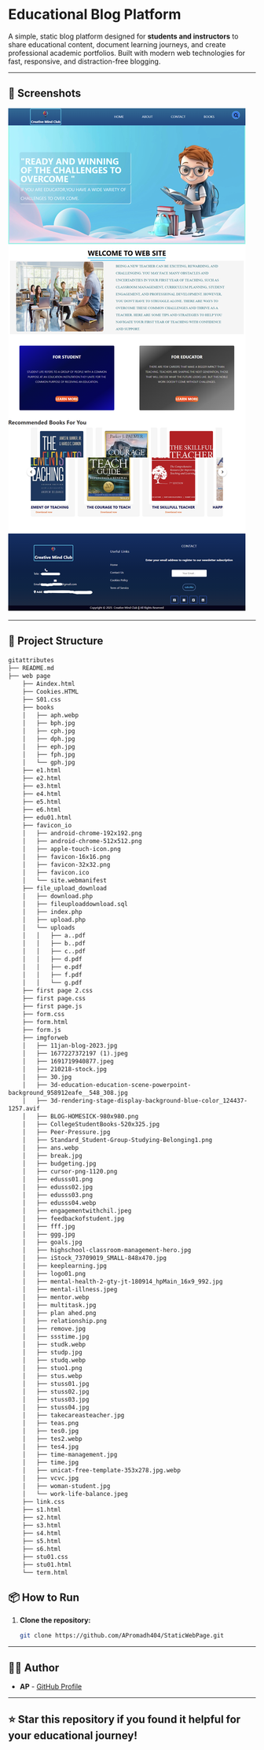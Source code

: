 # Educational Blog Platform
A simple, static blog platform designed for **students and instructors** to share educational content, document learning journeys, and create professional academic portfolios. Built with modern web technologies for fast, responsive, and distraction-free blogging.

---

## 📸 Screenshots
![Home Page](./webimage.png)

---
## 📁 Project Structure
```
gitattributes
├── README.md
├── web page
    ├── Aindex.html
    ├── Cookies.HTML
    ├── S01.css
    ├── books
    │   ├── aph.webp
    │   ├── bph.jpg
    │   ├── cph.jpg
    │   ├── dph.jpg
    │   ├── eph.jpg
    │   ├── fph.jpg
    │   └── gph.jpg
    ├── e1.html
    ├── e2.html
    ├── e3.html
    ├── e4.html
    ├── e5.html
    ├── e6.html
    ├── edu01.html
    ├── favicon_io
    │   ├── android-chrome-192x192.png
    │   ├── android-chrome-512x512.png
    │   ├── apple-touch-icon.png
    │   ├── favicon-16x16.png
    │   ├── favicon-32x32.png
    │   ├── favicon.ico
    │   └── site.webmanifest
    ├── file_upload_download
    │   ├── download.php
    │   ├── fileuploaddownload.sql
    │   ├── index.php
    │   ├── upload.php
    │   └── uploads
    │   │   ├── a..pdf
    │   │   ├── b..pdf
    │   │   ├── c..pdf
    │   │   ├── d.pdf
    │   │   ├── e.pdf
    │   │   ├── f.pdf
    │   │   └── g.pdf
    ├── first page 2.css
    ├── first page.css
    ├── first page.js
    ├── form.css
    ├── form.html
    ├── form.js
    ├── imgforweb
    │   ├── 11jan-blog-2023.jpg
    │   ├── 1677227372197 (1).jpeg
    │   ├── 1691719940877.jpeg
    │   ├── 210218-stock.jpg
    │   ├── 30.jpg
    │   ├── 3d-education-education-scene-powerpoint-background_958912eafe__548_308.jpg
    │   ├── 3d-rendering-stage-display-background-blue-color_124437-1257.avif
    │   ├── BLOG-HOMESICK-980x980.png
    │   ├── CollegeStudentBooks-520x325.jpg
    │   ├── Peer-Pressure.jpg
    │   ├── Standard_Student-Group-Studying-Belonging1.png
    │   ├── ans.webp
    │   ├── break.jpg
    │   ├── budgeting.jpg
    │   ├── cursor-png-1120.png
    │   ├── edusss01.png
    │   ├── edusss02.jpg
    │   ├── edusss03.png
    │   ├── edusss04.webp
    │   ├── engagementwithchil.jpeg
    │   ├── feedbackofstudent.jpg
    │   ├── fff.jpg
    │   ├── ggg.jpg
    │   ├── goals.jpg
    │   ├── highschool-classroom-management-hero.jpg
    │   ├── iStock_73709019_SMALL-848x470.jpg
    │   ├── keeplearning.jpg
    │   ├── logo01.png
    │   ├── mental-health-2-gty-jt-180914_hpMain_16x9_992.jpg
    │   ├── mental-illness.jpeg
    │   ├── mentor.webp
    │   ├── multitask.jpg
    │   ├── plan ahed.png
    │   ├── relationship.png
    │   ├── remove.jpg
    │   ├── ssstime.jpg
    │   ├── studk.webp
    │   ├── studp.jpg
    │   ├── studq.webp
    │   ├── stuo1.png
    │   ├── stus.webp
    │   ├── stuss01.jpg
    │   ├── stuss02.jpg
    │   ├── stuss03.jpg
    │   ├── stuss04.jpg
    │   ├── takecareasteacher.jpg
    │   ├── teas.png
    │   ├── tes0.jpg
    │   ├── tes2.webp
    │   ├── tes4.jpg
    │   ├── time-management.jpg
    │   ├── time.jpg
    │   ├── unicat-free-template-353x278.jpg.webp
    │   ├── vcvc.jpg
    │   ├── woman-student.jpg
    │   └── work-life-balance.jpeg
    ├── link.css
    ├── s1.html
    ├── s2.html
    ├── s3.html
    ├── s4.html
    ├── s5.html
    ├── s6.html
    ├── stu01.css
    ├── stu01.html
    └── term.html
```
## 📦 How to Run

1. **Clone the repository:**
   ```bash
   git clone https://github.com/APromadh404/StaticWebPage.git
   ```
---

## 🙋‍♂️ Author
- **AP** - [GitHub Profile](https://github.com/APromadh404)
---
⭐ **Star this repository if you found it helpful for your educational journey!**
---
